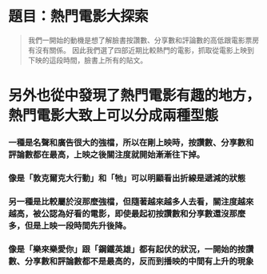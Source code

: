 # 題目：熱門電影大探索
> 我們一開始的動機是想了解臉書按讚數、分享數和評論數的高低跟電影票房有沒有關係。
> 因此我們選了四部近期比較熱門的電影，抓取從電影上映到下映的這段時間，臉書上所有的貼文。

# 另外也從中發現了熱門電影有趣的地方，熱門電影大致上可以分成兩種型態
### 一種是名聲和廣告很大的強檔，所以在剛上映時，按讚數、分享數和評論數都在最高，上映之後關注度就開始漸漸往下掉。
### 像是「敦克爾克大行動」和「牠」可以明顯看出折線是遞減的狀態

### 另一種是比較屬於沒那麼強檔，但隨著越來越多人去看，關注度越來越高，被公認為好看的電影，即使最起初按讚數和分享數還沒那麼多，但是上映一段時間先升後降。
### 像是「樂來樂愛你」跟「鋼鐵英雄」都有起伏的狀況，一開始的按讚數、分享數和評論數都不是最高的，反而到播映的中間有上升的現象
